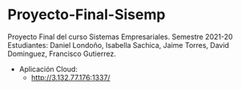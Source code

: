 # Proyecto-Final-Sisemp
Proyecto Final del curso Sistemas Empresariales. Semestre 2021-20
Estudiantes: 
Daniel Londoño,
Isabella Sachica,
Jaime Torres,
David Dominguez,
Francisco Gutierrez.
- Aplicación Cloud: 
  * http://3.132.77.176:1337/
